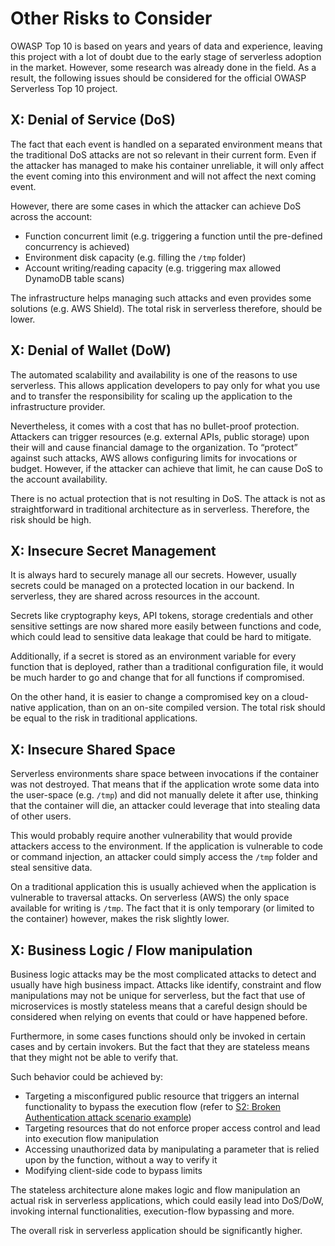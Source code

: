 # Other Risks to Consider

OWASP Top 10 is based on years and years of data and experience, leaving this project with a lot of doubt due to the early stage of serverless adoption in the market. However, some research was already done in the field. As a result, the following issues should be considered for the official OWASP Serverless Top 10 project.

## X: Denial of Service (DoS)

The fact that each event is handled on a separated environment means that the traditional DoS attacks are not so relevant in their current form. Even if the attacker has managed to make his container unreliable, it will only affect the event coming into this environment and will not affect the next coming event.

However, there are some cases in which the attacker can achieve DoS across the account:

- Function concurrent limit (e.g. triggering a function until the pre-defined concurrency is achieved)
- Environment disk capacity (e.g. filling the `/tmp` folder)
- Account writing/reading capacity (e.g. triggering max allowed DynamoDB table scans)

The infrastructure helps managing such attacks and even provides some solutions (e.g. AWS Shield). The total risk in serverless therefore, should be lower.

## X: Denial of Wallet (DoW)

The automated scalability and availability is one of the reasons to use serverless. This allows application developers to pay only for what you use and to transfer the responsibility for scaling up the application to the infrastructure provider.

Nevertheless, it comes with a cost that has no bullet-proof protection. Attackers can trigger resources (e.g. external APIs, public storage) upon their will and cause financial damage to the organization. To “protect” against such attacks, AWS allows configuring limits for invocations or budget. However, if the attacker can achieve that limit, he can cause DoS to the account availability.

There is no actual protection that is not resulting in DoS. The attack is not as straightforward in traditional architecture as in serverless. Therefore, the risk should be high.

## X: Insecure Secret Management

It is always hard to securely manage all our secrets. However, usually secrets could be managed on a protected location in our backend. In serverless, they are shared across resources in the account.

Secrets like cryptography keys, API tokens, storage credentials and other sensitive settings are now shared more easily between functions and code, which could lead to sensitive data leakage that could be hard to mitigate.

Additionally, if a secret is stored as an environment variable for every function that is deployed, rather than a traditional configuration file, it would be much harder to go and change that for all functions if compromised.

On the other hand, it is easier to change a compromised key on a cloud-native application, than on an on-site compiled version. The total risk should be equal to the risk in traditional applications.

## X: Insecure Shared Space

Serverless environments share space between invocations if the container was not destroyed. That means that if the application wrote some data into the user-space (e.g. `/tmp`) and did not manually delete it after use, thinking that the container will die, an attacker could leverage that into stealing data of other users.

This would probably require another vulnerability that would provide attackers access to the environment. If the application is vulnerable to code or command injection, an attacker could simply access the `/tmp` folder and steal sensitive data.

On a traditional application this is usually achieved when the application is vulnerable to traversal attacks. On serverless (AWS) the only space available for writing is `/tmp`. The fact that it is only temporary (or limited to the container) however, makes the risk slightly lower.

## X: Business Logic / Flow manipulation

Business logic attacks​ may be the most complicated attacks to detect and usually have high business impact. Attacks like identify, constraint and flow manipulations may not be unique for serverless, but the fact that use of microservices is mostly stateless means that a careful design should be considered when relying on events that could or have happened before.

Furthermore, in some cases functions should only be invoked in certain cases and by certain invokers. But the fact that they are stateless means that they might not be able to verify that.

Such behavior could be achieved by:

- Targeting a misconfigured public resource that triggers an internal functionality to bypass the execution flow (refer to ​[S2: Broken Authentication​ attack scenario example](0xS2-broken-authentication.md#example-attack-scenario))
- Targeting resources that do not enforce proper access control and lead into execution flow manipulation
- Accessing unauthorized data by manipulating a parameter that is relied upon by the function, without a way to verify it
- Modifying client-side code to bypass limits

The stateless architecture alone makes logic and flow manipulation an actual risk in serverless applications, which could easily lead into DoS/DoW, invoking internal functionalities, execution-flow bypassing and more.

The overall risk in serverless application should be significantly higher.